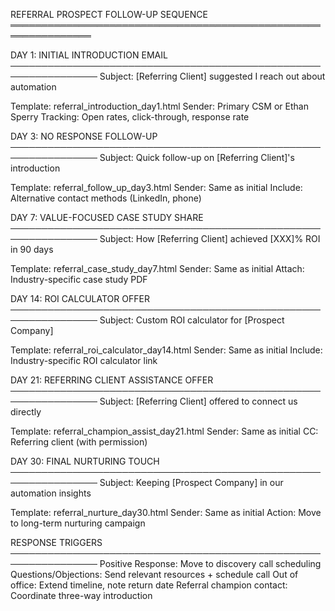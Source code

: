 REFERRAL PROSPECT FOLLOW-UP SEQUENCE
═══════════════════════════════════════════════════════════════

DAY 1: INITIAL INTRODUCTION EMAIL
────────────────────────────────────────────────────────────────
Subject: [Referring Client] suggested I reach out about automation

Template: referral_introduction_day1.html
Sender: Primary CSM or Ethan Sperry
Tracking: Open rates, click-through, response rate

DAY 3: NO RESPONSE FOLLOW-UP
────────────────────────────────────────────────────────────────
Subject: Quick follow-up on [Referring Client]'s introduction

Template: referral_follow_up_day3.html
Sender: Same as initial
Include: Alternative contact methods (LinkedIn, phone)

DAY 7: VALUE-FOCUSED CASE STUDY SHARE
────────────────────────────────────────────────────────────────
Subject: How [Referring Client] achieved [XXX]% ROI in 90 days

Template: referral_case_study_day7.html
Sender: Same as initial
Attach: Industry-specific case study PDF

DAY 14: ROI CALCULATOR OFFER
────────────────────────────────────────────────────────────────
Subject: Custom ROI calculator for [Prospect Company]

Template: referral_roi_calculator_day14.html
Sender: Same as initial
Include: Industry-specific ROI calculator link

DAY 21: REFERRING CLIENT ASSISTANCE OFFER
────────────────────────────────────────────────────────────────
Subject: [Referring Client] offered to connect us directly

Template: referral_champion_assist_day21.html
Sender: Same as initial
CC: Referring client (with permission)

DAY 30: FINAL NURTURING TOUCH
────────────────────────────────────────────────────────────────
Subject: Keeping [Prospect Company] in our automation insights

Template: referral_nurture_day30.html
Sender: Same as initial
Action: Move to long-term nurturing campaign

RESPONSE TRIGGERS
────────────────────────────────────────────────────────────────
Positive Response: Move to discovery call scheduling
Questions/Objections: Send relevant resources + schedule call
Out of office: Extend timeline, note return date
Referral champion contact: Coordinate three-way introduction
